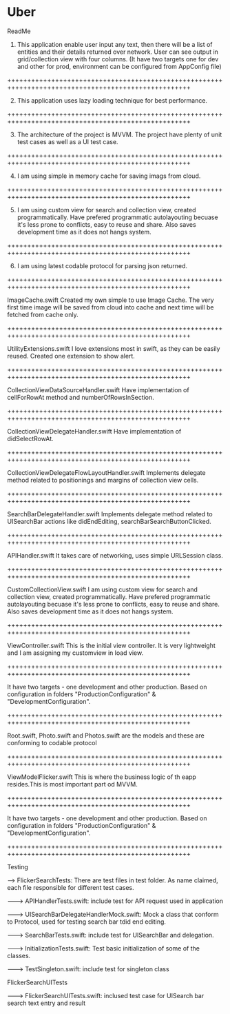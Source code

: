 # Uber
ReadMe

1. This application enable user input any text, then there will be a list of entities and their details returned over network. User can see output in grid/collection view with four columns. (It have two targets one for dev and other for prod, environment can be configured from AppConfig file)

++++++++++++++++++++++++++++++++++++++++++++++++++++++++++++++++++++++++++++++++++++++++++++++++++++

2. This application uses lazy loading technique for best performance.

++++++++++++++++++++++++++++++++++++++++++++++++++++++++++++++++++++++++++++++++++++++++++++++++++++

3. The architecture of the project is MVVM.
The project have plenty of unit test cases as well as a UI test case.

++++++++++++++++++++++++++++++++++++++++++++++++++++++++++++++++++++++++++++++++++++++++++++++++++++

4. I am using simple in memory cache for saving imags from cloud.

++++++++++++++++++++++++++++++++++++++++++++++++++++++++++++++++++++++++++++++++++++++++++++++++++++

5. I am using custom view for search and collection view, created programmatically. Have prefered programmatic autolayouting becuase it's less prone to conflicts, easy to reuse and share. Also saves development time as it does not hangs system.

++++++++++++++++++++++++++++++++++++++++++++++++++++++++++++++++++++++++++++++++++++++++++++++++++++

6. I am using latest codable protocol for parsing json returned.

++++++++++++++++++++++++++++++++++++++++++++++++++++++++++++++++++++++++++++++++++++++++++++++++++++

ImageCache.swift
Created my own simple to use Image Cache. The very first time image will be saved from cloud into cache and next time will be fetched from cache only.

++++++++++++++++++++++++++++++++++++++++++++++++++++++++++++++++++++++++++++++++++++++++++++++++++++

UtilityExtensions.swift
I love extensions most in swift, as they can be easily reused. Created one extension to show alert.

++++++++++++++++++++++++++++++++++++++++++++++++++++++++++++++++++++++++++++++++++++++++++++++++++++

CollectionViewDataSourceHandler.swift
Have implementation of cellForRowAt method and numberOfRowsInSection.

++++++++++++++++++++++++++++++++++++++++++++++++++++++++++++++++++++++++++++++++++++++++++++++++++++

CollectionViewDelegateHandler.swift
Have implementation of didSelectRowAt.

++++++++++++++++++++++++++++++++++++++++++++++++++++++++++++++++++++++++++++++++++++++++++++++++++++

CollectionViewDelegateFlowLayoutHandler.swift
Implements delegate method related to positionings and margins of collection view cells.

++++++++++++++++++++++++++++++++++++++++++++++++++++++++++++++++++++++++++++++++++++++++++++++++++++

SearchBarDelegateHandler.swift
Implements delegate method related to UISearchBar actions like didEndEditing, searchBarSearchButtonClicked.

++++++++++++++++++++++++++++++++++++++++++++++++++++++++++++++++++++++++++++++++++++++++++++++++++++

APIHandler.swift
It takes care of networking, uses simple URLSession class.

++++++++++++++++++++++++++++++++++++++++++++++++++++++++++++++++++++++++++++++++++++++++++++++++++++

CustomCollectionView.swift
I am using custom view for search and collection view, created programmatically. Have prefered programmatic autolayouting becuase it's less prone to conflicts, easy to reuse and share. Also saves development time as it does not hangs system.

++++++++++++++++++++++++++++++++++++++++++++++++++++++++++++++++++++++++++++++++++++++++++++++++++++

ViewController.swift
This is the initial view controller. It is very lightweight and I am assigning my customview in load view.

++++++++++++++++++++++++++++++++++++++++++++++++++++++++++++++++++++++++++++++++++++++++++++++++++++

It have two targets - one development and other production. Based on configuration in folders "ProductionConfiguration" & "DevelopmentConfiguration".

++++++++++++++++++++++++++++++++++++++++++++++++++++++++++++++++++++++++++++++++++++++++++++++++++++

Root.swift, Photo.swift and Photos.swift are the models and these are conforming to codable protocol

++++++++++++++++++++++++++++++++++++++++++++++++++++++++++++++++++++++++++++++++++++++++++++++++++++

ViewModelFlicker.swift
This is where the business logic of th eapp resides.This is most important part od MVVM.

++++++++++++++++++++++++++++++++++++++++++++++++++++++++++++++++++++++++++++++++++++++++++++++++++++

It have two targets - one development and other production. Based on configuration in folders "ProductionConfiguration" & "DevelopmentConfiguration".

++++++++++++++++++++++++++++++++++++++++++++++++++++++++++++++++++++++++++++++++++++++++++++++++++++

Testing

--> FlickerSearchTests: There are test files in test folder. As name claimed, each file responsible for different test cases.

---> APIHandlerTests.swift: include test for API request used in application

---> UISearchBarDelegateHandlerMock.swift: Mock a class that conform to Protocol, used for testing search bar tdid end editing.

---> SearchBarTests.swift: include test for UISearchBar and delegation.

---> InitializationTests.swift: Test basic initialization of some of the classes.

---> TestSingleton.swift: include test for singleton class


FlickerSearchUITests

---> FlickerSearchUITests.swift: inclused test case for UISearch bar search text entry and result
